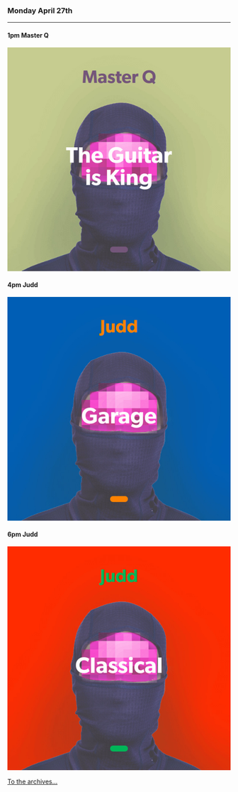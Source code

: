 ### Monday April 27th
---

#### 1pm Master Q
![cover art](assets/owner/images/20200427-1pm.jpeg)

#### 4pm Judd
![cover art](assets/owner/images/20200427-4pm.jpeg)

#### 6pm Judd
![cover art](assets/owner/images/20200427-6pm.jpeg)



[To the archives...](archive.html)
